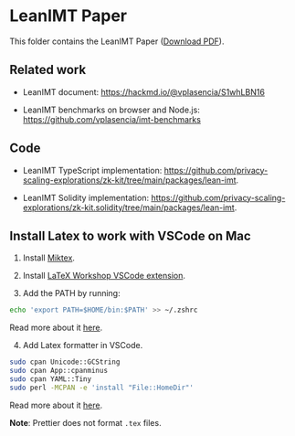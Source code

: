 # LeanIMT Paper

This folder contains the LeanIMT Paper ([Download PDF](https://github.com/privacy-scaling-explorations/zk-kit/raw/main/papers/leanimt/paper/leanimt-paper.pdf)).

## Related work

-   LeanIMT document: https://hackmd.io/@vplasencia/S1whLBN16

-   LeanIMT benchmarks on browser and Node.js: https://github.com/vplasencia/imt-benchmarks

## Code

-   LeanIMT TypeScript implementation: https://github.com/privacy-scaling-explorations/zk-kit/tree/main/packages/lean-imt.

-   LeanIMT Solidity implementation: https://github.com/privacy-scaling-explorations/zk-kit.solidity/tree/main/packages/lean-imt.

## Install Latex to work with VSCode on Mac

1. Install [Miktex](https://miktex.org/).

2. Install [LaTeX Workshop VSCode extension](https://marketplace.visualstudio.com/items?itemName=James-Yu.latex-workshop).

3. Add the PATH by running:

```bash
echo 'export PATH=$HOME/bin:$PATH' >> ~/.zshrc
```

Read more about it [here](https://stackoverflow.com/questions/11530090/adding-a-new-entry-to-the-path-variable-in-zsh/47795375#47795375).

4. Add Latex formatter in VSCode.

```bash
sudo cpan Unicode::GCString
sudo cpan App::cpanminus
sudo cpan YAML::Tiny
sudo perl -MCPAN -e 'install "File::HomeDir"'
```

Read more about it [here](https://github.com/James-Yu/LaTeX-Workshop/issues/376#issuecomment-372497291).

**Note**: Prettier does not format `.tex` files.
